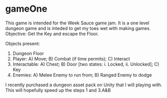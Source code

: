 # gameOne
This game is intended for the Week Sauce game jam. 
It is a one level dungeon game and is inteded to get my toes wet with making games. 
Objective:
Get the Key and escape the Floor. 

Objects present:
1. Dungeon Floor
2. Player: A) Move; B) Combat (if time permits); C) Interact
3. Interactable: A) Chest; B) Door [two states: i. Locked, ii. Unlocked]; C) Key
4. Enemies: A) Melee Enemy to run from; B) Ranged Enemy to dodge

I recently purchased a dungeon asset pack on Unity that I will playing with. This will hopefully speed up the steps 1 and 3.A&B

